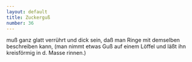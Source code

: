 ```yaml
---
layout: default
title: Zuckerguß
number: 36
---
```


muß ganz glatt verrührt und dick sein, daß man Ringe mit demselben beschreiben kann, (man nimmt etwas Guß auf einem Löffel und läßt ihn kreisförmig in d. Masse rinnen.)